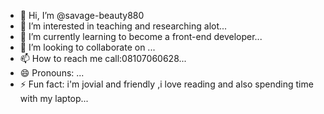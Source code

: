 - 👋 Hi, I’m @savage-beauty880
- 👀 I’m interested in teaching and researching alot...
- 🌱 I’m currently learning to become a front-end developer...
- 💞️ I’m looking to collaborate on ...
- 📫 How to reach me call:08107060628...
- 😄 Pronouns: ...
- ⚡ Fun fact: i'm jovial and friendly ,i love reading and also spending time with my laptop...

<!---
savage-beauty880/savage-beauty880 is a ✨ special ✨ repository because its `README.md` (this file) appears on your GitHub profile.
You can click the Preview link to take a look at your changes.
--->

